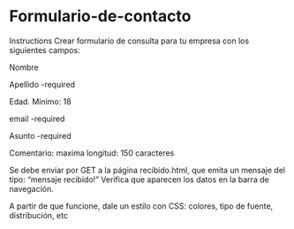 # Formulario-de-contacto
Instructions
Crear formulario de consulta para tu empresa con los siguientes campos:

Nombre

Apellido -required

Edad. Mínimo: 18

email -required

Asunto -required

Comentario: maxima longitud: 150 caracteres

Se debe enviar por GET a la página recibido.html, que emita un mensaje del tipo: “mensaje recibido!” Verifica que aparecen los datos en la barra de navegación.

A partir de que funcione, dale un estilo con CSS: colores, tipo de fuente, distribución, etc
